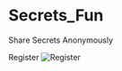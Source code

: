 # Secrets_Fun
Share Secrets Anonymously

Register
![Register](https://user-images.githubusercontent.com/96918694/202898767-b5eb63d8-4ddf-44b3-8ca7-5f0047b8d48a.gif)
